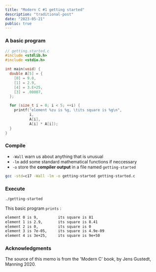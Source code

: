 ```yaml
---
title: "Modern C #1 getting started"
description: "traditional-post"
date: "2023-05-21"
public: true
---
```




### A basic program

```c
// getting.started.c
#include <stdlib.h>
#include <stdio.h>

int main(void) {
  double A[5] = {
    [0] = 9.0,
    [1] = 2.9,
    [4] = 3.E+25,
    [3] = .00007,
  };

  for (size_t i = 0; i < 5; ++i) {
    printf("element %zu is %g, \tits square is %g\n",
           i,
           A[i],
           A[i] * A[i]);
  }
}
```



### Compile

- ``-Wall`` warn us about anything that is unusual
- ``-lm`` add some standard mathematical functions if neccessary
- ``-o`` store the **compiler output** in a file named `getting-started`

```bash
gcc -std=c17 -Wall -lm -o getting-started getting-started.c
```



### Execute

```bash
./getting-started
```

This basic program ``prints`` :

```bash
element 0 is 9,         its square is 81
element 1 is 2.9,       its square is 8.41
element 2 is 0,         its square is 0
element 3 is 7e-05,     its square is 4.9e-09
element 4 is 3e+25,     its square is 9e+50
```


### Acknowledgments
The source of this memo is from the 'Modern C' book, by Jens Gustedt, Manning 2020.

